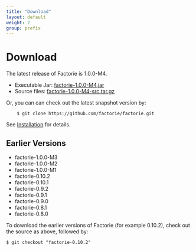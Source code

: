 ```yaml
---
title: "Download"
layout: default
weight: 2
group: prefix
---
```


Download
===

The latest release of Factorie is 1.0.0-M4.

- Executable Jar: [factorie-1.0.0-M4.jar](http://factorie.googlecode.com/files/factorie-1.0.0-M4.jar)
- Source files: [factorie-1.0.0-M4-src.tar.gz](http://factorie.googlecode.com/files/factorie-1.0.0-M4-src.tar.gz)

Or, you can can check out the latest snapshot version by:

```
    $ git clone https://github.com/factorie/factorie.git
```

See [Installation](installation.html) for details.

Earlier Versions
---

* factorie-1.0.0-M3
* factorie-1.0.0-M2
* factorie-1.0.0-M1
* factorie-0.10.2
* factorie-0.10.1
* factorie-0.9.2
* factorie-0.9.1
* factorie-0.9.0
* factorie-0.8.1
* factorie-0.8.0

To download the earlier versions of Factorie (for example 0.10.2), check out the source as above, followed by:

    $ git checkout "factorie-0.10.2"
